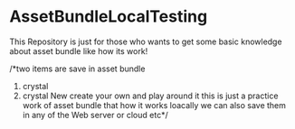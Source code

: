 # AssetBundleLocalTesting
This Repository is just for those who wants to get some basic knowledge about asset bundle like how its work!


/*two items are save in asset bundle
 1) crystal
2) crystal New
 create your own and play around it
 this is just a practice work of asset bundle
that how it works loacally we can also save them 
in any of the Web server or cloud etc*/
